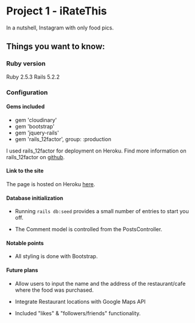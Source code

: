 # Project 1 - iRateThis

In a nutshell, Instagram with only food pics.

## Things you want to know:

### Ruby version
Ruby 2.5.3
Rails 5.2.2

### Configuration

#### Gems included
- gem 'cloudinary'
- gem 'bootstrap'
- gem 'jquery-rails'
- gem 'rails_12factor', group: :production

I used rails_12factor for deployment on Heroku.
Find more information on rails_12factor on [github](https://github.com/heroku/rails_12factor).

#### Link to the site
The page is hosted on Heroku [here](https://iratethis.herokuapp.com/).

#### Database initialization

- Running `rails db:seed` provides a small number of entries to start you off.

- The Comment model is controlled from the PostsController.

#### Notable points

- All styling is done with Bootstrap.

#### Future plans

- Allow users to input the name and the address of the restaurant/cafe where the food was purchased.

- Integrate Restaurant locations with Google Maps API

- Included "likes" & "followers/friends" functionality.
